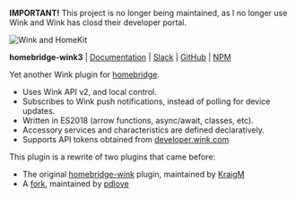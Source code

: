 **IMPORTANT!** This project is no longer being maintained, as I no longer use Wink and Wink has closd their developer portal.

![Wink and HomeKit](https://i.imgur.com/JGy2QiM.png)

**homebridge-wink3**
|
[Documentation](https://sibartlett.github.io/homebridge-wink3)
|
[Slack](https://homebridgeteam.slack.com/messages/C0FPLQW8J)
|
[GitHub](https://github.com/sibartlett/homebridge-wink3)
|
[NPM](https://www.npmjs.com/package/homebridge-wink3)

Yet another Wink plugin for [homebridge](https://github.com/nfarina/homebridge).

* Uses Wink API v2, and local control.
* Subscribes to Wink push notifications, instead of polling for device updates.
* Written in ES2018 (arrow functions, async/await, classes, etc).
* Accessory services and characteristics are defined declaratively.
* Supports API tokens obtained from [developer.wink.com](https://developer.wink.com)

This plugin is a rewrite of two plugins that came before:

* The original [homebridge-wink](https://github.com/KraigM/homebridge-wink) plugin, maintained by [KraigM](https://github.com/KraigM)
* A [fork](https://github.com/pdlove/homebridge-wink), maintained by [pdlove](https://github.com/pdlove)
